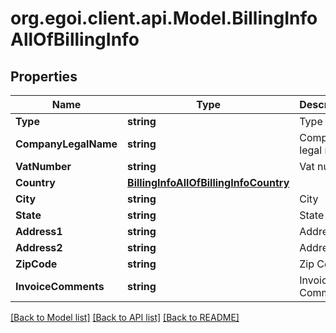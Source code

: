 
# org.egoi.client.api.Model.BillingInfoAllOfBillingInfo

## Properties

Name | Type | Description | Notes
------------ | ------------- | ------------- | -------------
**Type** | **string** | Type billing | [optional] 
**CompanyLegalName** | **string** | Company legal name | [optional] 
**VatNumber** | **string** | Vat number | [optional] 
**Country** | [**BillingInfoAllOfBillingInfoCountry**](BillingInfoAllOfBillingInfoCountry.md) |  | [optional] 
**City** | **string** | City | [optional] 
**State** | **string** | State | [optional] 
**Address1** | **string** | Address 1 | [optional] 
**Address2** | **string** | Address 2 | [optional] 
**ZipCode** | **string** | Zip Code | [optional] 
**InvoiceComments** | **string** | Invoice Comments | [optional] 

[[Back to Model list]](../README.md#documentation-for-models)
[[Back to API list]](../README.md#documentation-for-api-endpoints)
[[Back to README]](../README.md)

